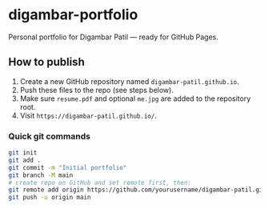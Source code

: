 # digambar-portfolio

Personal portfolio for Digambar Patil — ready for GitHub Pages.

## How to publish

1. Create a new GitHub repository named `digambar-patil.github.io`.
2. Push these files to the repo (see steps below).
3. Make sure `resume.pdf` and optional `me.jpg` are added to the repository root.
4. Visit `https://digambar-patil.github.io/`.

### Quick git commands
```bash
git init
git add .
git commit -m "Initial portfolio"
git branch -M main
# create repo on GitHub and set remote first, then:
git remote add origin https://github.com/yourusername/digambar-patil.github.io.git
git push -u origin main
